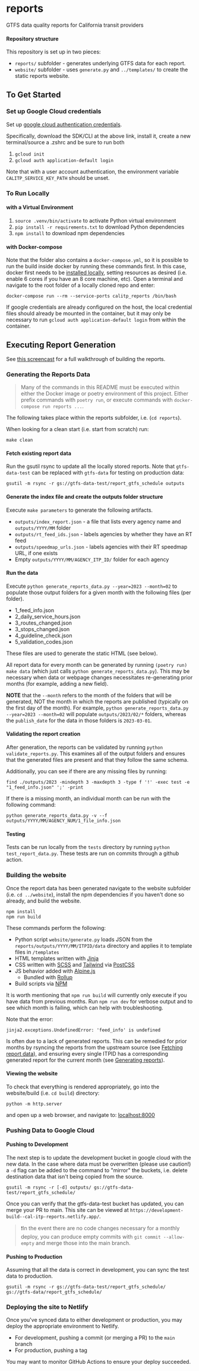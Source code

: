 # reports

GTFS data quality reports for California transit providers

#### Repository structure

This repository is set up in two pieces:

- `reports/` subfolder - generates underlying GTFS data for each report.
- `website/` subfolder - uses `generate.py` and `../templates/` to create the static reports website.

## To Get Started

### Set up Google Cloud credentials

Set up [google cloud authentication credentials](https://cloud.google.com/docs/authentication/getting-started).

Specifically, download the SDK/CLI at the above link, install it, create a new terminal/source a .zshrc and be sure to run both

1. `gcloud init`
2. `gcloud auth application-default login`

Note that with a user account authentication, the environment variable `CALITP_SERVICE_KEY_PATH` should be unset.

### To Run Locally

#### with a Virtual Environment

1. `source .venv/bin/activate` to activate Python virtual environment
2. `pip install -r requirements.txt` to download Python dependencies
3. `npm install` to download npm dependencies

#### with Docker-compose

Note that the folder also contains a `docker-compose.yml`, so it is possible to run the build inside docker by running these commands first.
In this case, docker first needs to be [installed locally](https://docs.docker.com/get-docker/), setting resources as desired (i.e. enable 6 cores if you have an 8 core machine, etc).
Open a terminal and navigate to the root folder of a locally cloned repo and enter:

```shell
docker-compose run --rm --service-ports calitp_reports /bin/bash
```

If google credentials are already configured on the host, the local credential files should already be mounted in the container, but it may only be necessary to run `gcloud auth application-default login` from within the container.

## Executing Report Generation

See [this screencast](https://www.loom.com/share/b45317053ff54b9fbb46b8159947c379) for a full walkthrough of building the reports.

### Generating the Reports Data

> Many of the commands in this README must be executed within either the Docker image or poetry environment of this project. Either prefix commands with `poetry run`, or execute commands with `docker-compose run reports ...`.

The following takes place within the reports subfolder, i.e. (`cd reports`).

When looking for a clean start (i.e. start from scratch) run:

```shell
make clean
```

#### Fetch existing report data
Run the gsutil rsync to update all the locally stored reports.
Note that `gtfs-data-test` can be replaced with `gtfs-data` for testing on production data:

```shell
gsutil -m rsync -r gs://gtfs-data-test/report_gtfs_schedule outputs
```

#### Generate the index file and create the outputs folder structure
Execute `make parameters` to generate the following artifacts.
* `outputs/index_report.json` - a file that lists every agency name and `outputs/YYYY/MM` folder
* `outputs/rt_feed_ids.json` - labels agencies by whether they have an RT feed
* `outputs/speedmap_urls.json` - labels agencies with their RT speedmap URL, if one exists
* Empty `outputs/YYYY/MM/AGENCY_ITP_ID/` folder for each agency

#### Run the data
Execute `python generate_reports_data.py --year=2023 --month=02` to populate those output folders for a given month with the following files (per folder).
* 1_feed_info.json
* 2_daily_service_hours.json
* 3_routes_changed.json
* 3_stops_changed.json
* 4_guideline_check.json
* 5_validation_codes.json

These files are used to generate the static HTML (see below).

All report data for every month can be generated by running `(poetry run) make data` (which just calls `python generate_reports_data.py`). This may be necessary when data or webpage changes necessitates re-generating prior months (for example, adding a new field).

**NOTE** that the `--month` refers to the month of the folders that will be generated, NOT the month in which the reports are published (typically on the first day of the month). For example, `python generate_reports_data.py --year=2023 --month=02` will populate `outputs/2023/02/*` folders, whereas the `publish_date` for the data in those folders is `2023-03-01`.

#### Validating the report creation

After generation, the reports can be validated by running `python validate_reports.py`. This examines all of the output folders and ensures that the generated files are present and that they follow the same schema.

Additionally, you can see if there are any missing files by running:

```shell
find ./outputs/2023 -mindepth 3 -maxdepth 3 -type f '!' -exec test -e "1_feed_info.json" ';' -print
```

If there is a missing month, an individual month can be run with the following command:

```shell
python generate_reports_data.py -v --f outputs/YYYY/MM/AGENCY_NUM/1_file_info.json
```

#### Testing

Tests can be run locally from the ``tests`` directory by running ``python test_report_data.py``. These tests are run on commits through a github action.

### Building the website

Once the report data has been generated navigate to the website subfolder (i.e. `cd ../website`), install the npm dependencies if you haven't done so already, and build the website.

```shell
npm install
npm run build
```

These commands perform the following:

- Python script `website/generate.py` loads JSON from the `reports/outputs/YYYY/MM/ITPID/data` directory and applies it to template files in `/templates`
- HTML templates written with [Jinja](https://jinja.palletsprojects.com/en/3.0.x/)
- CSS written with [SCSS](https://sass-lang.com/documentation/syntax#scss) and [Tailwind](https://tailwindcss.com/docs) via [PostCSS](https://postcss.org/)
- JS behavior added with [Alpine.js](https://alpinejs.dev)
  - Bundled with [Rollup](https://rollupjs.org/guide/en/)
- Build scripts via [NPM](https://www.npmjs.com/)

It is worth mentioning that `npm run build` will currently only execute if you have data from previous months. Run ``npm run dev`` for verbose output and to see which month is failing, which can help with troubleshooting.

Note that the error:
```shell
jinja2.exceptions.UndefinedError: 'feed_info' is undefined
```
Is often due to a lack of generated reports. This can be remedied for prior months by rsyncing the reports from the upstream source (see [Fetching report data](#fetching-report-data)), and ensuring every single ITPID has a corresponding generated report for the current month (see [Generating reports](#generating-reports)).

#### Viewing the website

To check that everything is rendered appropriately, go into the website/build (i.e. `cd build`) directory:

 ```shell
python -m http.server
```
and open up a web browser, and navigate to:
[localhost:8000](localhost:8000)


### Pushing Data to Google Cloud

#### Pushing to Development

The next step is to update the development bucket in google cloud with the new data.
In the case where data must be overwritten (please use caution!) a `-d` flag can be added to the command
to "mirror" the buckets, i.e. delete destination data that isn't being copied
from the source.
```shell
gsutil -m rsync -r [-d] outputs/ gs://gtfs-data-test/report_gtfs_schedule/
```

Once you can verify that the gtfs-data-test bucket has updated, you can merge your
PR to main. This site can be viewed at `https://development-build--cal-itp-reports.netlify.app/`.

>❗️In the event there are no code changes necessary for a monthly deploy,
> you can produce empty commits with `git commit --allow-empty` and merge those
> into the main branch.

#### Pushing to Production

Assuming that all the data is correct in development, you can sync the test data to production.

```shell
gsutil -m rsync -r gs://gtfs-data-test/report_gtfs_schedule/ gs://gtfs-data/report_gtfs_schedule/
```

### Deploying the site to Netlify
Once you've synced data to either development or production, you may deploy the
appropriate environment to Netlify.
* For development, pushing a commit (or merging a PR) to the `main` branch
* For production, pushing a tag

You may want to monitor GitHub Actions to ensure your deploy succeeded.
